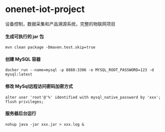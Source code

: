 # onenet-iot-project

设备控制，数据采集和产品溯源系统，完整的物联网项目

#### 生成可执行的 jar 包
```mvn clean package -Dmaven.test.skip=true```

#### 创建 MySQL 容器
```docker run --name=mysql -p 8888:3306 -e MYSQL_ROOT_PASSWORD=123 -d mysql:latest```

#### 修改 MySql远程访问密码加密方式
```alter user 'root'@'%' identified with mysql_native_password by 'xxx';```
```flush privileges;```

#### 服务器后台运行
```nohup java -jar xxx.jar > xxx.log &```